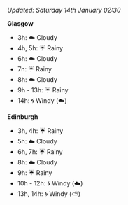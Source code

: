 *Updated: Saturday 14th January 02:30*

**Glasgow**

* 3h: :cloud: Cloudy
* 4h, 5h: :umbrella: Rainy
* 6h: :cloud: Cloudy
* 7h: :umbrella: Rainy
* 8h: :cloud: Cloudy
* 9h - 13h: :umbrella: Rainy
* 14h: :cyclone: Windy (:cloud:)

**Edinburgh**

* 3h, 4h: :umbrella: Rainy
* 5h: :cloud: Cloudy
* 6h, 7h: :umbrella: Rainy
* 8h: :cloud: Cloudy
* 9h: :umbrella: Rainy
* 10h - 12h: :cyclone: Windy (:cloud:)
* 13h, 14h: :cyclone: Windy (:partly_sunny:)
